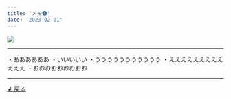 ```yaml
---
title: 'メモ➊'
date: '2023-02-01'
---
```

![](/images/11.jpg)
***
・ああああああ
・いいいいい
・ううううううううううう
・ええええええええええええ
・おおおおおおおおお
***
[ ↲ 戻る ](/posts/0)
